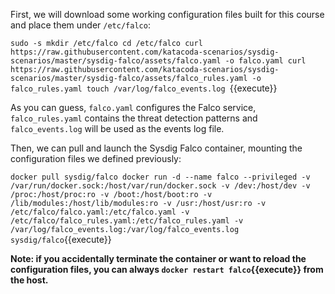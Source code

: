 First, we will download some working configuration files built for this course and place them under `/etc/falco`:

`sudo -s
mkdir /etc/falco
cd /etc/falco
curl https://raw.githubusercontent.com/katacoda-scenarios/sysdig-scenarios/master/sysdig-falco/assets/falco.yaml -o falco.yaml
curl https://raw.githubusercontent.com/katacoda-scenarios/sysdig-scenarios/master/sysdig-falco/assets/falco_rules.yaml -o falco_rules.yaml
touch /var/log/falco_events.log
`{{execute}}

As you can guess, `falco.yaml` configures the Falco service, `falco_rules.yaml` contains the threat detection patterns and `falco_events.log` will be used as the events log file.

Then, we can pull and launch the Sysdig Falco container, mounting the configuration files we defined previously:

`
docker pull sysdig/falco
docker run -d --name falco --privileged -v /var/run/docker.sock:/host/var/run/docker.sock -v /dev:/host/dev -v /proc:/host/proc:ro -v /boot:/host/boot:ro -v /lib/modules:/host/lib/modules:ro -v /usr:/host/usr:ro -v /etc/falco/falco.yaml:/etc/falco.yaml -v /etc/falco/falco_rules.yaml:/etc/falco_rules.yaml -v /var/log/falco_events.log:/var/log/falco_events.log sysdig/falco
`{{execute}}

__Note: if you accidentally terminate the container or want to reload the configuration files, you can always `docker restart falco`{{execute}} from the host.__

